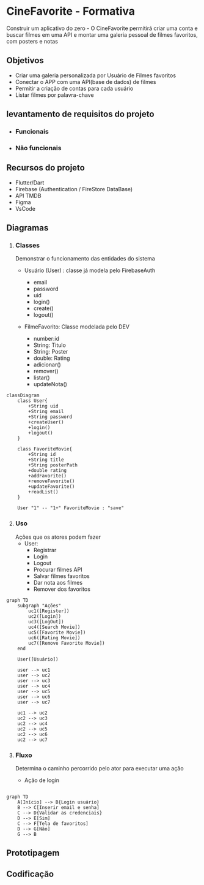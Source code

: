 # CineFavorite - Formativa
Construir um aplicativo do zero - O CineFavorite permitirá criar uma conta e buscar filmes em uma API e montar uma galeria pessoal de filmes favoritos, com posters e notas

## Objetivos
- Criar uma galeria personalizada por Usuário de Filmes favoritos
- Conectar o APP com uma API(base de dados) de filmes
- Permitir a criação de contas para cada usuário
- Listar filmes por palavra-chave

## levantamento de requisitos do projeto
- ### Funcionais

- ### Não funcionais

## Recursos do projeto
- Flutter/Dart
- Firebase (Authentication / FireStore DataBase)
- API TMDB
- Figma
- VsCode

## Diagramas

1. ### Classes
    Demonstrar o funcionamento das entidades do sistema
    - Usuário (User) : classe já modela pelo FirebaseAuth
        - email
        - password
        - uid
        - login()
        - create()
        - logout()

    - FilmeFavorito: Classe modelada pelo DEV
        - number:id
        - String: Titulo
        - String: Poster
        - double: Rating
        - adicionar()
        - remover()
        - listar()
        - updateNota()

```mermaid
classDiagram
    class User{
        +String uid
        +String email
        +String password
        +createUser()
        +login()
        +logout()
    }

    class FavoriteMovie{
        +String id
        +String title
        +String posterPath
        +double rating
        +addFavorite()
        +removeFavorite()
        +updateFavorite()
        +readList()
    }

    User "1" -- "1+" FavoriteMovie : "save"

```

2. ### Uso
    Ações que os atores podem fazer
    - User:
        - Registrar
        - Login
        - Logout
        - Procurar filmes API
        - Salvar filmes favoritos
        - Dar nota aos filmes
        - Remover dos favoritos
        
```mermaid
graph TD
    subgraph "Ações"
        uc1([Register])
        uc2([Login])
        uc3([LogOut])
        uc4([Search Movie])
        uc5([Favorite Movie])
        uc6([Rating Movie])
        uc7([Remove Favorite Movie])
    end

    User([Usuário])

    user --> uc1
    user --> uc2
    user --> uc3
    user --> uc4
    user --> uc5
    user --> uc6
    user --> uc7

    uc1 --> uc2
    uc2 --> uc3
    uc2 --> uc4
    uc2 --> uc5
    uc2 --> uc6
    uc2 --> uc7

```

3. ### Fluxo
    Determina o caminho percorrido pelo ator para executar uma ação

    - Ação de login

```mermaid

graph TD
    A[Início] --> B{Login usuário}
    B --> C[Inserir email e senha]
    C --> D{Validar as credenciais}
    D --> E[Sim]
    C --> F[Tela de favoritos]
    D --> G[Não]
    G --> B

```

## Prototipagem

## Codificação